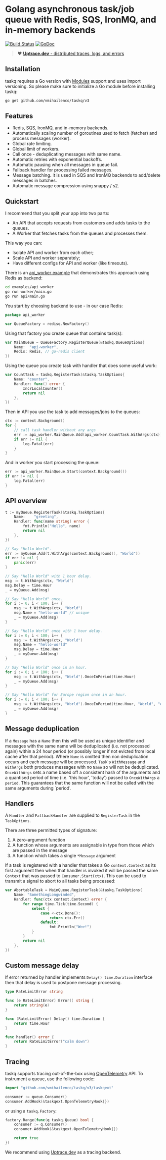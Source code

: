 # Golang asynchronous task/job queue with Redis, SQS, IronMQ, and in-memory backends

[![Build Status](https://travis-ci.org/vmihailenco/taskq.svg)](https://travis-ci.org/vmihailenco/taskq)
[![GoDoc](https://godoc.org/github.com/vmihailenco/taskq?status.svg)](https://pkg.go.dev/github.com/vmihailenco/taskq/v3?tab=doc)

> :heart: [**Uptrace.dev** - distributed traces, logs, and errors](https://uptrace.dev)

## Installation

taskq requires a Go version with [Modules](https://github.com/golang/go/wiki/Modules) support and
uses import versioning. So please make sure to initialize a Go module before installing taskq:

```bash
go get github.com/vmihailenco/taskq/v3
```

## Features

- Redis, SQS, IronMQ, and in-memory backends.
- Automatically scaling number of goroutines used to fetch (fetcher) and process messages (worker).
- Global rate limiting.
- Global limit of workers.
- Call once - deduplicating messages with same name.
- Automatic retries with exponential backoffs.
- Automatic pausing when all messages in queue fail.
- Fallback handler for processing failed messages.
- Message batching. It is used in SQS and IronMQ backends to add/delete messages in batches.
- Automatic message compression using snappy / s2.

## Quickstart

I recommend that you split your app into two parts:

- An API that accepts requests from customers and adds tasks to the queues.
- A Worker that fetches tasks from the queues and processes them.

This way you can:

- Isolate API and worker from each other;
- Scale API and worker separately;
- Have different configs for API and worker (like timeouts).

There is an [api_worker example](examples/api_worker) that demonstrates this approach using Redis as
backend:

```bash
cd examples/api_worker
go run worker/main.go
go run api/main.go
```

You start by choosing backend to use - in our case Redis:

```go
package api_worker

var QueueFactory = redisq.NewFactory()
```

Using that factory you create queue that contains task(s):

```go
var MainQueue = QueueFactory.RegisterQueue(&taskq.QueueOptions{
    Name:  "api-worker",
    Redis: Redis, // go-redis client
})
```

Using the queue you create task with handler that does some useful work:

```go
var CountTask = taskq.RegisterTask(&taskq.TaskOptions{
    Name: "counter",
    Handler: func() error {
        IncrLocalCounter()
        return nil
    },
})
```

Then in API you use the task to add messages/jobs to the queues:

```go
ctx := context.Background()
for {
    // call task handler without any args
    err := api_worker.MainQueue.Add(api_worker.CountTask.WithArgs(ctx))
    if err != nil {
        log.Fatal(err)
    }
}
```

And in worker you start processing the queue:

```go
err := api_worker.MainQueue.Start(context.Background())
if err != nil {
    log.Fatal(err)
}
```

## API overview

```go
t := myQueue.RegisterTask(&taskq.TaskOptions{
    Name:    "greeting",
    Handler: func(name string) error {
        fmt.Println("Hello", name)
        return nil
    },
})

// Say "Hello World".
err := myQueue.Add(t.WithArgs(context.Background(), "World"))
if err != nil {
    panic(err)
}

// Say "Hello World" with 1 hour delay.
msg := t.WithArgs(ctx, "World")
msg.Delay = time.Hour
_ = myQueue.Add(msg)

// Say "Hello World" once.
for i := 0; i < 100; i++ {
    msg := t.WithArgs(ctx, "World")
    msg.Name = "hello-world" // unique
    _ = myQueue.Add(msg)
}

// Say "Hello World" once with 1 hour delay.
for i := 0; i < 100; i++ {
    msg := t.WithArgs(ctx, "World")
    msg.Name = "hello-world"
    msg.Delay = time.Hour
    _ = myQueue.Add(msg)
}

// Say "Hello World" once in an hour.
for i := 0; i < 100; i++ {
    msg := t.WithArgs(ctx, "World").OnceInPeriod(time.Hour)
    _ = myQueue.Add(msg)
}

// Say "Hello World" for Europe region once in an hour.
for i := 0; i < 100; i++ {
    msg := t.WithArgs(ctx, "World").OnceInPeriod(time.Hour, "World", "europe")
    _ = myQueue.Add(msg)
}
```

## Message deduplication

If a `Message` has a `Name` then this will be used as unique identifier and messages with the same
name will be deduplicated (i.e. not processed again) within a 24 hour period (or possibly longer if
not evicted from local cache after that period). Where `Name` is omitted then non deduplication
occurs and each message will be processed. `Task`'s `WithMessage` and `WithArgs` both produces
messages with no `Name` so will not be deduplicated. `OnceWithArgs` sets a name based off a
consistent hash of the arguments and a quantised period of time (i.e. 'this hour', 'today') passed
to `OnceWithArgs` a `period`. This guarantees that the same function will not be called with the
same arguments during `period'.

## Handlers

A `Handler` and `FallbackHandler` are supplied to `RegisterTask` in the `TaskOptions`.

There are three permitted types of signature:

1. A zero-argument function
2. A function whose arguments are assignable in type from those which are passed in the message
3. A function which takes a single `*Message` argument

If a task is registered with a handler that takes a Go `context.Context` as its first argument then
when that handler is invoked it will be passed the same `Context` that was passed to
`Consumer.Start(ctx)`. This can be used to transmit a signal to abort to all tasks being processed:

```go
var AbortableTask = MainQueue.RegisterTask(&taskq.TaskOptions{
    Name: "SomethingLongwinded",
    Handler: func(ctx context.Context) error {
        for range time.Tick(time.Second) {
            select {
                case <-ctx.Done():
                    return ctx.Err()
                default:
                    fmt.Println("Wee!")
            }
        }
        return nil
    },
})

```

## Custom message delay

If error returned by handler implements `Delay() time.Duration` interface then that delay is used to
postpone message processing.

```go
type RateLimitError string

func (e RateLimitError) Error() string {
    return string(e)
}

func (RateLimitError) Delay() time.Duration {
    return time.Hour
}

func handler() error {
    return RateLimitError("calm down")
}
```

## Tracing

taskq supports tracing out-of-the-box using [OpenTelemetry](https://opentelemetry.io/) API. To
instrument a queue, use the following code:

```go
import "github.com/vmihailenco/taskq/v3/taskqext"

consumer := queue.Consumer()
consumer.AddHook(&taskqext.OpenTelemetryHook{})
```

or using a `taskq.Factory`:

```go
factory.Range(func(q taskq.Queue) bool {
    consumer := q.Consumer()
    consumer.AddHook(&taskqext.OpenTelemetryHook{})

    return true
})
```

We recommend using [Uptrace.dev](https://github.com/uptrace/uptrace-go) as a tracing backend.
